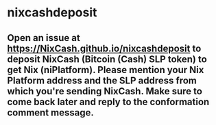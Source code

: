 # nixcashdeposit
## Open an issue at https://NixCash.github.io/nixcashdeposit to deposit NixCash (Bitcoin (Cash) SLP token) to get Nix (niPlatform). Please mention your Nix Platform address and the SLP address from which you're sending NixCash. Make sure to come back later and reply to the conformation comment message. 
